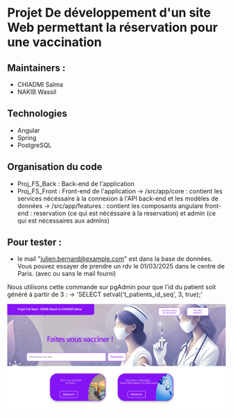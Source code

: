 # Projet De développement d'un site Web permettant la réservation pour une vaccination 

## Maintainers : 
- CHIADMI Salma
- NAKIB Wassil

## Technologies 
- Angular 
- Spring 
- PostgreSQL

## Organisation du code 
- Proj_FS_Back : Back-end de l'application 
- Proj_FS_Front : Front-end de l'application
    -> /src/app/core : contient les services nécéssaire à la connexion à l'API back-end et les modèles de données 
    -> /src/app/features : contient les composants angulare front-end : reservation (ce qui est nécéssaire à la reservation) et admin (ce qui est nécessaires aux admins)

## Pour tester :
- le mail "julien.bernard@example.com" est dans la base de données. Vous pouvez essayer de prendre un rdv le 01/03/2025 dans le centre de Paris. (avec ou sans le mail fourni)

Nous utilisons cette commande sur pgAdmin pour que l'id du patient soit généré à partir de 3 :
-> 'SELECT setval('t_patients_id_seq', 3, true);'

![Screenshot](/images_readme/FS.png)

